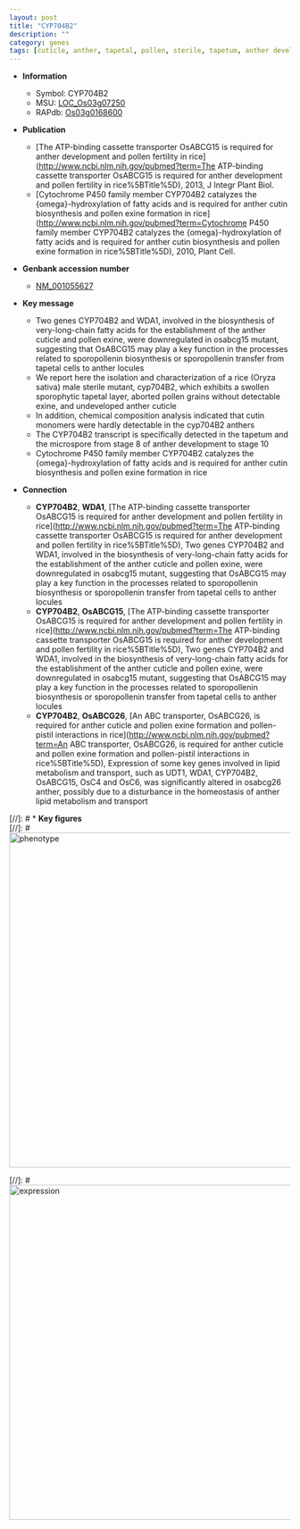 ```yaml
---
layout: post
title: "CYP704B2"
description: ""
category: genes
tags: [cuticle, anther, tapetal, pollen, sterile, tapetum, anther development, cutin, grain, microspore]
---
```


* **Information**  
    + Symbol: CYP704B2  
    + MSU: [LOC_Os03g07250](http://rice.plantbiology.msu.edu/cgi-bin/ORF_infopage.cgi?orf=LOC_Os03g07250)  
    + RAPdb: [Os03g0168600](http://rapdb.dna.affrc.go.jp/viewer/gbrowse_details/irgsp1?name=Os03g0168600)  

* **Publication**  
    + [The ATP-binding cassette transporter OsABCG15 is required for anther development and pollen fertility in rice](http://www.ncbi.nlm.nih.gov/pubmed?term=The ATP-binding cassette transporter OsABCG15 is required for anther development and pollen fertility in rice%5BTitle%5D), 2013, J Integr Plant Biol.
    + [Cytochrome P450 family member CYP704B2 catalyzes the {omega}-hydroxylation of fatty acids and is required for anther cutin biosynthesis and pollen exine formation in rice](http://www.ncbi.nlm.nih.gov/pubmed?term=Cytochrome P450 family member CYP704B2 catalyzes the {omega}-hydroxylation of fatty acids and is required for anther cutin biosynthesis and pollen exine formation in rice%5BTitle%5D), 2010, Plant Cell.

* **Genbank accession number**  
    + [NM_001055627](http://www.ncbi.nlm.nih.gov/nuccore/NM_001055627)

* **Key message**  
    + Two genes CYP704B2 and WDA1, involved in the biosynthesis of very-long-chain fatty acids for the establishment of the anther cuticle and pollen exine, were downregulated in osabcg15 mutant, suggesting that OsABCG15 may play a key function in the processes related to sporopollenin biosynthesis or sporopollenin transfer from tapetal cells to anther locules
    + We report here the isolation and characterization of a rice (Oryza sativa) male sterile mutant, cyp704B2, which exhibits a swollen sporophytic tapetal layer, aborted pollen grains without detectable exine, and undeveloped anther cuticle
    + In addition, chemical composition analysis indicated that cutin monomers were hardly detectable in the cyp704B2 anthers
    + The CYP704B2 transcript is specifically detected in the tapetum and the microspore from stage 8 of anther development to stage 10
    + Cytochrome P450 family member CYP704B2 catalyzes the {omega}-hydroxylation of fatty acids and is required for anther cutin biosynthesis and pollen exine formation in rice

* **Connection**  
    + __CYP704B2__, __WDA1__, [The ATP-binding cassette transporter OsABCG15 is required for anther development and pollen fertility in rice](http://www.ncbi.nlm.nih.gov/pubmed?term=The ATP-binding cassette transporter OsABCG15 is required for anther development and pollen fertility in rice%5BTitle%5D), Two genes CYP704B2 and WDA1, involved in the biosynthesis of very-long-chain fatty acids for the establishment of the anther cuticle and pollen exine, were downregulated in osabcg15 mutant, suggesting that OsABCG15 may play a key function in the processes related to sporopollenin biosynthesis or sporopollenin transfer from tapetal cells to anther locules
    + __CYP704B2__, __OsABCG15__, [The ATP-binding cassette transporter OsABCG15 is required for anther development and pollen fertility in rice](http://www.ncbi.nlm.nih.gov/pubmed?term=The ATP-binding cassette transporter OsABCG15 is required for anther development and pollen fertility in rice%5BTitle%5D), Two genes CYP704B2 and WDA1, involved in the biosynthesis of very-long-chain fatty acids for the establishment of the anther cuticle and pollen exine, were downregulated in osabcg15 mutant, suggesting that OsABCG15 may play a key function in the processes related to sporopollenin biosynthesis or sporopollenin transfer from tapetal cells to anther locules
    + __CYP704B2__, __OsABCG26__, [An ABC transporter, OsABCG26, is required for anther cuticle and pollen exine formation and pollen-pistil interactions in rice](http://www.ncbi.nlm.nih.gov/pubmed?term=An ABC transporter, OsABCG26, is required for anther cuticle and pollen exine formation and pollen-pistil interactions in rice%5BTitle%5D), Expression of some key genes involved in lipid metabolism and transport, such as UDT1, WDA1, CYP704B2, OsABCG15, OsC4 and OsC6, was significantly altered in osabcg26 anther, possibly due to a disturbance in the homeostasis of anther lipid metabolism and transport

[//]: # * **Key figures**  
[//]: # <img src="http://funRiceGenes.github.io/images/CYP704B2.pheno.png" alt="phenotype"  style="width: 600px;"/>

[//]: # <img src="http://funRiceGenes.github.io/images/CYP704B2.exp.png" alt="expression"  style="width: 600px;"/>


